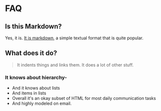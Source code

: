 # FAQ

## Is this Markdown?
Yes, it is. [It is markdown](http://markdown.org), a simple textual format that is quite popular.

## What does it do?
> It indents things and links them. It does a lot of other stuff.

### It knows about hierarchy-
- And it knows about lists
- And items in lists
- Overall it's an okay subset of HTML for most daily communication tasks
- And highly modeled on email.
